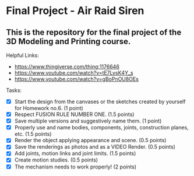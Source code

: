 # Final Project - Air Raid Siren
## This is the repository for the final project of the 3D Modeling and Printing course.

Helpful Links:
  - https://www.thingiverse.com/thing:1176646
  - https://www.youtube.com/watch?v=tE7LvsK4Y_s
  - https://www.youtube.com/watch?v=gBoPnOU8OEs
  
 Tasks:   
 - [x] Start the design from the canvases or the sketches created by
 yourself for Homework no.6. (1 point)   
 - [x] Respect FUSION RULE NUMBER ONE. (1.5 points)  
 - [x] Save multiple versions and suggestively name them. (1 point)   
 - [x] Properly use and name bodies, components, joints, construction
   planes, etc. (1.5 points)   
 - [x] Render the object applying appearance and scene. (0.5 points)  
 - [x] Save the renderings as photos and as a VIDEO Render. (0.5
      points)   
 - [x] Add joints, motion links and joint limits. (1.5 points)  
 - [x] Create motion studies. (0.5 points)  
 - [x] The mechanism needs to work properly! (2 points) 
